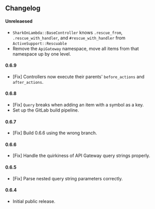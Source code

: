 ## Changelog

#### Unreleaesed

- `SharkOnLambda::BaseController` knows `.rescue_from`, `.rescue_with_handler`, and `#rescue_with_handler` from `ActiveSupport::Rescuable`
- Remove the `ApiGateway` namespace, move all items from that namespace up by one level.

#### 0.6.9

- [Fix] Controllers now execute their parents' `before_actions` and `after_actions`.

#### 0.6.8

- [Fix] `Query` breaks when adding an item with a symbol as a key.
- Set up the GitLab build pipeline.

#### 0.6.7

- [Fix] Build 0.6.6 using the wrong branch.

#### 0.6.6

- [Fix] Handle the quirkiness of API Gateway query strings properly.

#### 0.6.5

- [Fix] Parse nested query string parameters correctly.

#### 0.6.4

- Initial public release.
